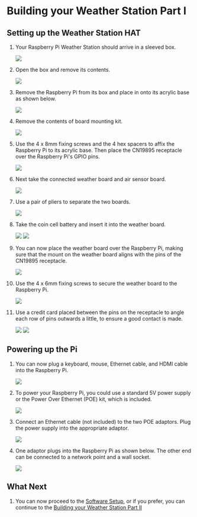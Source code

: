 # Building your Weather Station Part I
## Setting up the Weather Station HAT

1. Your Raspberry Pi Weather Station should arrive in a sleeved box.

   ![](images/build_01.jpg)

1. Open the box and remove its contents.

   ![](images/build_03.jpg)

1. Remove the Raspberry Pi from its box and place in onto its acrylic base as shown below.

   ![](images/build_04.jpg)

1. Remove the contents of board mounting kit.

   ![](images/build_06.jpg)

1. Use the 4 x 8mm fixing screws and the 4 hex spacers to affix the Raspberry Pi to its acrylic base. Then place the CN19895 receptacle over the Raspberry Pi's GPIO pins.

   ![](images/build_07.jpg)

1. Next take the connected weather board and air sensor board.

   ![](images/build_08.jpg)

1. Use a pair of pliers to separate the two boards.

   ![](images/build_09.jpg)

1. Take the coin cell battery and insert it into the weather board.

   ![](images/build_10.jpg)
   ![](images/build_11.jpg)

1. You can now place the weather board over the Raspberry Pi, making sure that the mount on the weather board aligns with the pins of the CN19895 receptacle.

   ![](images/build_12.jpg)

1. Use the 4 x 6mm fixing screws to secure the weather board to the Raspberry Pi.

   ![](images/build_13.jpg)

1. Use a credit card placed between the pins on the receptacle to angle each row of pins outwards a little, to ensure a good contact is made.

   ![](images/build_14.jpg)
   ![](images/build_15.jpg)

## Powering up the Pi

1. You can now plug a keyboard, mouse, Ethernet cable, and HDMI cable into the Raspberry Pi.

   ![](images/build_16.jpg)

1. To power your Raspberry Pi, you could use a standard 5V power supply or the Power Over Ethernet (POE) kit, which is included.

   ![](images/build_17.jpg)

1. Connect an Ethernet cable (not included) to the two POE adaptors. Plug the power supply into the appropriate adaptor.

   ![](images/build_18.jpg)

1. One adaptor plugs into the Raspberry Pi as shown below. The other end can be connected to a network point and a wall socket.

   ![](images/build_19.jpg)

## What Next

1. You can now proceed to the [Software Setup](software.md), or if you prefer, you can continue to the [Building your Weather Station Part II](build2.md)
